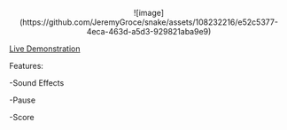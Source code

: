 <p align="center">
  ![image](https://github.com/JeremyGroce/snake/assets/108232216/e52c5377-4eca-463d-a5d3-929821aba9e9)
</p>

[Live Demonstration](https://jeremygroce.github.io/snake/src/index.html)

Features: 

-Sound Effects

-Pause 

-Score
